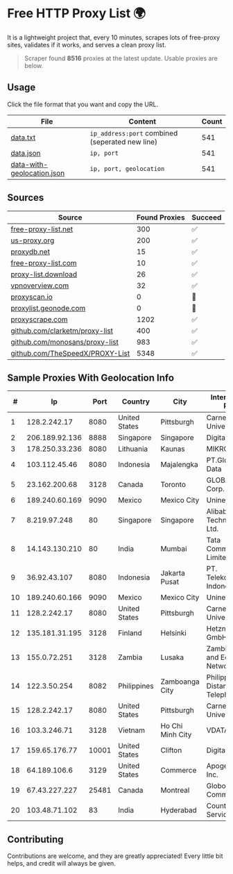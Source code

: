 
# Free HTTP Proxy List 🌍

It is a lightweight project that, every 10 minutes, scrapes lots of free-proxy sites, validates if it works, and serves a clean proxy list.


> Scraper found **8516** proxies at the latest update. Usable proxies are below.

## Usage

Click the file format that you want and copy the URL.


|File|Content|Count|
|----|-------|-----|
|[data.txt](https://raw.githubusercontent.com/themiralay/Proxy-List-World/master/data.txt)|`ip_address:port` combined (seperated new line)|541|
|[data.json](https://raw.githubusercontent.com/themiralay/Proxy-List-World/master/data.json)|`ip, port`|541|
|[data-with-geolocation.json](https://raw.githubusercontent.com/themiralay/Proxy-List-World/master/data-with-geolocation.json)|`ip, port, geolocation`|541|

## Sources

|Source|Found Proxies|Succeed|
|------|-------------|-------|
|[free-proxy-list.net](https://free-proxy-list.net)|300|✅|
|[us-proxy.org](https://www.us-proxy.org)|200|✅|
|[proxydb.net](http://proxydb.net)|15|✅|
|[free-proxy-list.com](https://free-proxy-list.com/?page=&port=&type%5B%5D=http&type%5B%5D=https&up_time=0&search=Search)|10|✅|
|[proxy-list.download](https://www.proxy-list.download/HTTP)|26|✅|
|[vpnoverview.com](https://vpnoverview.com/privacy/anonymous-browsing/free-proxy-servers)|32|✅|
|[proxyscan.io](https://www.proxyscan.io)|0|🚫|
|[proxylist.geonode.com](https://proxylist.geonode.com/api/proxy-list?limit=300&page=1&sort_by=lastChecked&sort_type=desc&protocols=http,https)|0|🚫|
|[proxyscrape.com](https://api.proxyscrape.com/v2/?request=displayproxies&protocol=http&timeout=10000&country=all&ssl=all&anonymity=all)|1202|✅|
|[github.com/clarketm/proxy-list](https://raw.githubusercontent.com/clarketm/proxy-list/master/proxy-list-raw.txt)|400|✅|
|[github.com/monosans/proxy-list](https://raw.githubusercontent.com/monosans/proxy-list/main/proxies/http.txt)|983|✅|
|[github.com/TheSpeedX/PROXY-List](https://raw.githubusercontent.com/TheSpeedX/PROXY-List/master/http.txt)|5348|✅|


## Sample Proxies With Geolocation Info

|#|Ip|Port|Country|City|Internet Service Provider|
|-|--|----|-------|----|-------------------------|
|1|128.2.242.17|8080|United States|Pittsburgh|Carnegie Mellon University|
|2|206.189.92.136|8888|Singapore|Singapore|DigitalOcean, LLC|
|3|178.250.33.236|8080|Lithuania|Kaunas|MIKROVISATA|
|4|103.112.45.46|8080|Indonesia|Majalengka|PT.Globalnet Multi Data|
|5|23.162.200.68|3128|Canada|Toronto|GLOBALTELEHOST Corp.|
|6|189.240.60.169|9090|Mexico|Mexico City|Uninet S.A. de C.V.|
|7|8.219.97.248|80|Singapore|Singapore|Alibaba (US) Technology Co., Ltd.|
|8|14.143.130.210|80|India|Mumbai|Tata Communications Limited|
|9|36.92.43.107|8080|Indonesia|Jakarta Pusat|PT. Telekomunikasi Indonesia|
|10|189.240.60.166|9090|Mexico|Mexico City|Uninet S.A. de C.V.|
|11|128.2.242.17|8080|United States|Pittsburgh|Carnegie Mellon University|
|12|135.181.31.195|3128|Finland|Helsinki|Hetzner Online GmbH|
|13|155.0.72.251|3128|Zambia|Lusaka|Zambia Research and Education Network|
|14|122.3.50.254|8082|Philippines|Zamboanga City|Philippine Long Distance Telephone Co.|
|15|128.2.242.17|8080|United States|Pittsburgh|Carnegie Mellon University|
|16|103.3.246.71|3128|Vietnam|Ho Chi Minh City|VDATA|
|17|159.65.176.77|10001|United States|Clifton|DigitalOcean, LLC|
|18|64.189.106.6|3129|United States|Commerce|Apogee Telecom Inc.|
|19|67.43.227.227|25481|Canada|Montreal|GloboTech Communications|
|20|103.48.71.102|83|India|Hyderabad|Country Online Services PVT LTD|



## Contributing

Contributions are welcome, and they are greatly appreciated! Every
little bit helps, and credit will always be given.

